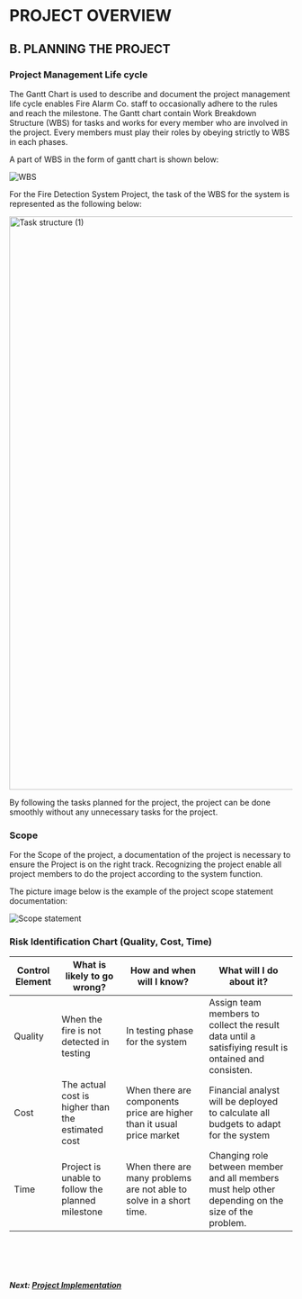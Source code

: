 # PROJECT OVERVIEW
## B. PLANNING THE PROJECT

### Project Management Life cycle

The Gantt Chart is used to describe and document the project management life cycle enables Fire Alarm Co. staff to occasionally adhere to the rules and reach the milestone. The Gantt chart contain Work Breakdown Structure (WBS) for tasks and works for every member who are involved in the project. Every members must play their roles by obeying strictly to WBS in each phases.

A part of WBS in the form of gantt chart is shown below:

![WBS](https://user-images.githubusercontent.com/85623457/211861925-6c97e135-79c8-4153-a2c4-e754814ff8a5.png)

For the Fire Detection System Project, the task of the WBS for the system is represented as the following below:



<img width="1019" alt="Task structure (1)" src="https://user-images.githubusercontent.com/85623457/211869812-41f4d034-4108-49f0-8a47-d1f23676faa5.png">

By following the tasks planned for the project, the project can be done smoothly without any unnecessary tasks for the project.


### Scope

For the Scope of the project, a documentation of the project is necessary to ensure the Project is on the right track. Recognizing the project enable all project members to do the project according to the system function.

The picture image below is the example of the project scope statement documentation:



![Scope statement](https://user-images.githubusercontent.com/85623457/211872118-7ea629e2-52d6-4b67-a8da-cbb51e4aebaf.png)


### Risk Identification Chart (Quality, Cost, Time)

| Control Element | What is likely to go wrong? | How and when will I know? | What will I do about it? |
|-----|----|-------|-----|
|Quality <br> | When the fire is not detected in testing   |In testing phase for the system|Assign team members to collect the result data until a satisfiying result is ontained and consisten.|
|Cost | The actual cost is higher than the estimated cost | When there are components price are higher than it usual price market| Financial analyst will be deployed to calculate all budgets to adapt for the system
|Time | Project is unable to follow the planned milestone  |When there are many problems are not able to solve in a short time.| Changing role between member and all members must help other depending on the size of the problem.|

























<br><br><br>
##### Next: [Project Implementation](C-PROJECT_IMPLEMENTATION.md)

